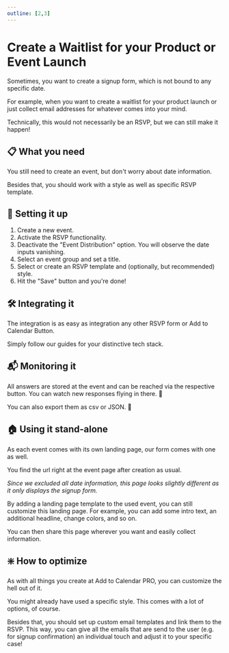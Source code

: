 ```yaml
---
outline: [2,3]
---
```


# Create a Waitlist for your Product or Event Launch

Sometimes, you want to create a signup form, which is not bound to any specific date.

For example, when you want to create a waitlist for your product launch or just collect email addresses for whatever comes into your mind.

Technically, this would not necessarily be an RSVP, but we can still make it happen!

## 📋 What you need

You still need to create an event, but don't worry about date information.

Besides that, you should work with a style as well as specific RSVP template.

## 🧱 Setting it up

1. Create a new event.
2. Activate the RSVP functionality.
3. Deactivate the "Event Distribution" option. You will observe the date inputs vanishing.
4. Select an event group and set a title.
5. Select or create an RSVP template and (optionally, but recommended) style.
6. Hit the "Save" button and you're done!

## 🛠️ Integrating it

The integration is as easy as integration any other RSVP form or Add to Calendar Button.

Simply follow our guides for your distinctive tech stack.

## 📬 Monitoring it

All answers are stored at the event and can be reached via the respective button.
You can watch new responses flying in there. 👀

You can also export them as csv or JSON. 💪

## 🏠 Using it stand-alone

As each event comes with its own landing page, our form comes with one as well.

You find the url right at the event page after creation as usual.

*Since we excluded all date information, this page looks slightly different as it only displays the signup form.*

By adding a landing page template to the used event, you can still customize this landing page. For example, you can add some intro text, an additional headline, change colors, and so on.

You can then share this page wherever you want and easily collect information.

## ❇️ How to optimize

As with all things you create at Add to Calendar PRO, you can customize the hell out of it.

You might already have used a specific style. This comes with a lot of options, of course.

Besides that, you should set up custom email templates and link them to the RSVP.
This way, you can give all the emails that are send to the user (e.g. for signup confirmation) an individual touch and adjust it to your specific case!
